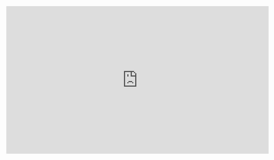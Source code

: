 <iframe width="700" height="394" src="https://www.youtube.com/embed/8chHXC6NC1M" title="Receita Federal - Ciência de Dados - Prof. Rani Passos" frameborder="0" allow="accelerometer; autoplay; clipboard-write; encrypted-media; gyroscope; picture-in-picture; web-share" allowfullscreen></iframe>

